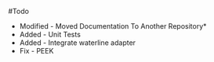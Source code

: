 #Todo
- Modified - Moved Documentation To Another Repository*
- Added - Unit Tests
- Added - Integrate waterline adapter
- Fix - PEEK
